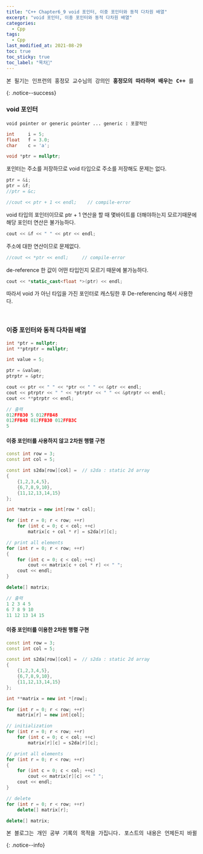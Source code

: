 ```yaml
---
title: "C++ Chapter6_9 void 포인터, 이중 포인터와 동적 다차원 배열"
excerpt: "void 포인터, 이중 포인터와 동적 다차원 배열"
categories:
  - Cpp
tags:
  - Cpp
last_modified_at: 2021-08-29
toc: true
toc_sticky: true
toc_label: "목차👀"
---
```


<pre>본 필기는 인프런의 홍정모 교수님의 강의인 <b>홍정모의 따라하며 배우는 C++</b> 를 듣고 작성합니다.</pre>{: .notice--success}

### void 포인터
`void pointer or generic pointer ... generic : 포괄적인`

```cpp
int     i = 5;
float   f = 3.0;
char    c = 'a';

void *ptr = nullptr;
```
포인터는 주소를 저장하므로 void 타입으로 주소를 저장해도 문제는 없다.	

```cpp
ptr = &i;
ptr = &f;
//ptr = &c;

//cout << ptr + 1 << endl;    // compile-error
```	
void 타입의 포인터이므로 ptr + 1 연산을 할 때 몇바이트를 더해야하는지 모르기때문에 해당 포인터 연산은 불가능하다.

```cpp
cout << &f << " " << ptr << endl;	
```
주소에 대한 연산이므로 문제없다.

```cpp
//cout << *ptr << endl;     // compile-error
```
de-reference 한 값이 어떤 타입인지 모르기 때문에 불가능하다.

```cpp
cout << *static_cast<float *>(ptr) << endl;		
```
따라서 void 가 아닌 타입을 가진 포인터로 캐스팅한 후 De-referencing 해서 사용한다.

<br>

### 이중 포인터와 동적 다차원 배열
```cpp
int *ptr = nullptr;
int **ptrptr = nullptr;

int value = 5;

ptr = &value;
ptrptr = &ptr;

cout << ptr << " " << *ptr << " " << &ptr << endl;
cout << ptrptr << " " << *ptrptr << " " << &ptrptr << endl;
cout << **ptrptr << endl;

// 출력
012FFB30 5 012FFB48
012FFB48 012FFB30 012FFB3C
5
```

#### 이중 포인터를 사용하지 않고 2차원 행렬 구현
```cpp
const int row = 3;
const int col = 5;

const int s2da[row][col] =	// s2da : static 2d array
{
    {1,2,3,4,5},
    {6,7,8,9,10},
    {11,12,13,14,15}
};

int *matrix = new int[row * col];

for (int r = 0; r < row; ++r)
    for (int c = 0; c < col; ++c)
        matrix[c + col * r] = s2da[r][c];

// print all elements
for (int r = 0; r < row; ++r)
{
    for (int c = 0; c < col; ++c)
        cout << matrix[c + col * r] << " ";
    cout << endl;
}

delete[] matrix;

// 출력
1 2 3 4 5
6 7 8 9 10
11 12 13 14 15
```

#### 이중 포인터를 이용한 2차원 행렬 구현
```cpp
const int row = 3;
const int col = 5;

const int s2da[row][col] =	// s2da : static 2d array
{
    {1,2,3,4,5},
    {6,7,8,9,10},
    {11,12,13,14,15}
};

int **matrix = new int *[row];

for (int r = 0; r < row; ++r)
    matrix[r] = new int[col];

// initialization
for (int r = 0; r < row; ++r)
    for (int c = 0; c < col; ++c)
        matrix[r][c] = s2da[r][c];

// print all elements
for (int r = 0; r < row; ++r)
{
    for (int c = 0; c < col; ++c)
        cout << matrix[r][c] << " ";
    cout << endl;
}

// delete
for (int r = 0; r < row; ++r)
    delete[] matrix[r];

delete[] matrix;
```

<pre>본 블로그는 개인 공부 기록의 목적을 가집니다. 포스트의 내용은 언제든지 바뀔 수 있습니다.</pre>{: .notice--info}